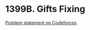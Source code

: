 # 1399B. Gifts Fixing

[Problem statement on Codeforces](https://codeforces.com/problemset/problem/1399/B?locale=en).